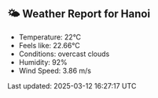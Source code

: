 <!-- WEATHER-START -->
## 🌤 Weather Report for Hanoi

- Temperature: 22°C
- Feels like: 22.66°C
- Conditions: overcast clouds
- Humidity: 92%
- Wind Speed: 3.86 m/s

Last updated: 2025-03-12 16:27:17 UTC
<!-- WEATHER-END -->

